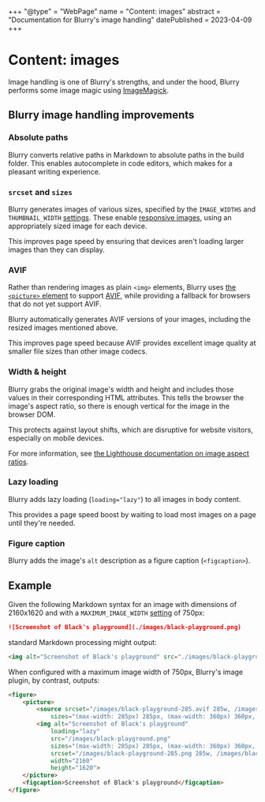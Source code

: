 +++
"@type" = "WebPage"
name = "Content: images"
abstract = "Documentation for Blurry's image handling"
datePublished = 2023-04-09
+++

# Content: images

Image handling is one of Blurry's strengths, and under the hood, Blurry performs some image magic using [ImageMagick](https://imagemagick.org/).

## Blurry image handling improvements

### Absolute paths

Blurry converts relative paths in Markdown to absolute paths in the build folder.
This enables autocomplete in code editors, which makes for a pleasant writing experience.

### `srcset` and `sizes`

Blurry generates images of various sizes, specified by the `IMAGE_WIDTHS` and `THUMBNAIL_WIDTH` [settings](../configuration/settings.md).
These enable [responsive images](https://developer.mozilla.org/en-US/docs/Learn/HTML/Multimedia_and_embedding/Responsive_images), using an appropriately sized image for each device.

This improves page speed by ensuring that devices aren't loading larger images than they can display.

### AVIF

Rather than rendering images as plain `<img>` elements, Blurry uses [the `<picture>` element](https://developer.mozilla.org/en-US/docs/Web/HTML/Element/picture) to support [AVIF](https://en.wikipedia.org/wiki/AVIF), while providing a fallback for browsers that do not yet support AVIF.

Blurry automatically generates AVIF versions of your images, including the resized images mentioned above.

This improves page speed because AVIF provides excellent image quality at smaller file sizes than other image codecs.

### Width & height

Blurry grabs the original image's width and height and includes those values in their corresponding HTML attributes.
This tells the browser the image's aspect ratio, so there is enough vertical for the image in the browser DOM.

This protects against layout shifts, which are disruptive for website visitors, especially on mobile devices.

For more information, see [the Lighthouse documentation on image aspect ratios](https://developer.chrome.com/docs/lighthouse/best-practices/image-aspect-ratio/).

### Lazy loading

Blurry adds lazy loading (`loading="lazy"`) to all images in body content.

This provides a page speed boost by waiting to load most images on a page until they're needed.

### Figure caption

Blurry adds the image's `alt` description as a figure caption (`<figcaption>`).

## Example

Given the following Markdown syntax for an image with dimensions of 2160x1620 and with a `MAXIMUM_IMAGE_WIDTH` [setting](../configuration/settings.md) of 750px:

```markdown
![Screenshot of Black's playground](./images/black-playground.png)
```

standard Markdown processing might output:

```html
<img alt="Screenshot of Black's playground" src="./images/black-playground.png" />
```

When configured with a maximum image width of 750px, Blurry's image plugin, by contrast, outputs:

```html
<figure>
    <picture>
        <source srcset="/images/black-playground-285.avif 285w, /images/black-playground-360.avif 360w, /images/black-playground-640.avif 640w, /images/black-playground-750.avif 750w"
            sizes="(max-width: 285px) 285px, (max-width: 360px) 360px, (max-width: 640px) 640px, 750px">
        <img alt="Screenshot of Black's playground"
            loading="lazy"
            src="/images/black-playground.png"
            sizes="(max-width: 285px) 285px, (max-width: 360px) 360px, (max-width: 640px) 640px, 750px"
            srcset="/images/black-playground-285.png 285w, /images/black-playground-360.png 360w, /images/black-playground-640.png 640w, /images/black-playground-750.png 750w"
            width="2160"
            height="1620">
    </picture>
    <figcaption>Screenshot of Black's playground</figcaption>
</figure>
```
